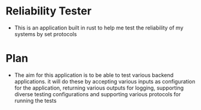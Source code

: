 # Reliability Tester

- This is an application built in rust to help me test the reliability of my systems by set protocols

# Plan

- The aim for this application is to be able to test various backend applications. it will do these by accepting various inputs as configuration for the application, returning various outputs for logging, supporting diverse testing configurations and supporting various protocols for running the tests
